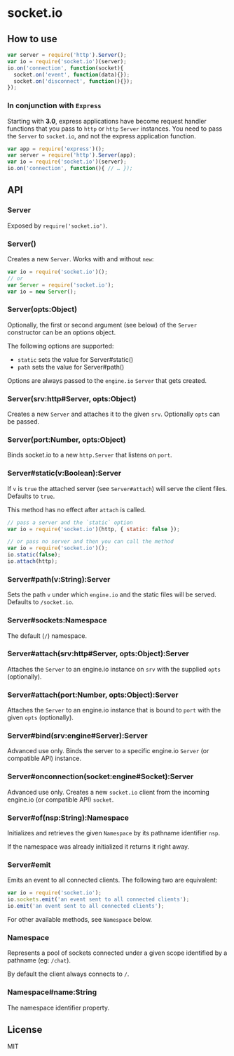 
# socket.io

## How to use

```js
var server = require('http').Server();
var io = require('socket.io')(server);
io.on('connection', function(socket){
  socket.on('event', function(data){});
  socket.on('disconnect', function(){});
});
```

### In conjunction with `Express`

Starting with **3.0**, express applications have become request handler
functions that you pass to `http` or `http` `Server` instances. You need
to pass the `Server` to `socket.io`, and not the express application
function.

```js
var app = require('express')();
var server = require('http').Server(app);
var io = require('socket.io')(server);
io.on('connection', function(){ // … });
```

## API

### Server

  Exposed by `require('socket.io')`.

### Server()

  Creates a new `Server`. Works with and without `new`:

  ```js
  var io = require('socket.io')();
  // or
  var Server = require('socket.io');
  var io = new Server();
  ```

### Server(opts:Object)

  Optionally, the first or second argument (see below) of the `Server`
  constructor can be an options object.

  The following options are supported:

  - `static` sets the value for Server#static()
  - `path` sets the value for Server#path()

  Options are always passed to the `engine.io` `Server` that gets created.

### Server(srv:http#Server, opts:Object)

  Creates a new `Server` and attaches it to the given `srv`. Optionally
  `opts` can be passed.

### Server(port:Number, opts:Object)

  Binds socket.io to a new `http.Server` that listens on `port`.

### Server#static(v:Boolean):Server

  If `v` is `true` the attached server (see `Server#attach`) will serve
  the client files. Defaults to `true`.

  This method has no effect after `attach` is called.

  ```js
  // pass a server and the `static` option
  var io = require('socket.io')(http, { static: false });

  // or pass no server and then you can call the method
  var io = require('socket.io')();
  io.static(false);
  io.attach(http);
  ```

### Server#path(v:String):Server

  Sets the path `v` under which `engine.io` and the static files will be
  served. Defaults to `/socket.io`.

### Server#sockets:Namespace

  The default (`/`) namespace.

### Server#attach(srv:http#Server, opts:Object):Server

  Attaches the `Server` to an engine.io instance on `srv` with the
  supplied `opts` (optionally).

### Server#attach(port:Number, opts:Object):Server

  Attaches the `Server` to an engine.io instance that is bound to `port`
  with the given `opts` (optionally).

### Server#bind(srv:engine#Server):Server

  Advanced use only. Binds the server to a specific engine.io `Server` 
  (or compatible API) instance.

### Server#onconnection(socket:engine#Socket):Server

  Advanced use only. Creates a new `socket.io` client from the incoming
  engine.io (or compatible API) `socket`.

### Server#of(nsp:String):Namespace

  Initializes and retrieves the given `Namespace` by its pathname 
  identifier `nsp`.

  If the namespace was already initialized it returns it right away.

### Server#emit

  Emits an event to all connected clients. The following two are 
  equivalent:

  ```js
  var io = require('socket.io');
  io.sockets.emit('an event sent to all connected clients');
  io.emit('an event sent to all connected clients');
  ```

  For other available methods, see `Namespace` below.

### Namespace

  Represents a pool of sockets connected under a given scope identified
  by a pathname (eg: `/chat`).

  By default the client always connects to `/`.

### Namespace#name:String

  The namespace identifier property.

## License

MIT
